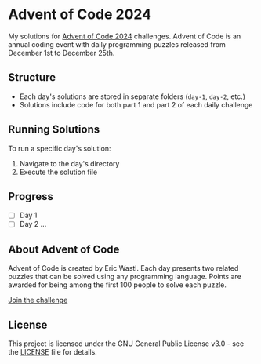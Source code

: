 # Advent of Code 2024

My solutions for [Advent of Code 2024](https://adventofcode.com/2024/) challenges. Advent of Code is an annual coding event with daily programming puzzles released from December 1st to December 25th.

## Structure
- Each day's solutions are stored in separate folders (`day-1`, `day-2`, etc.)
- Solutions include code for both part 1 and part 2 of each daily challenge

## Running Solutions
To run a specific day's solution:
1. Navigate to the day's directory
2. Execute the solution file

## Progress
- [ ] Day 1
- [ ] Day 2
...

## About Advent of Code
Advent of Code is created by Eric Wastl. Each day presents two related puzzles that can be solved using any programming language. Points are awarded for being among the first 100 people to solve each puzzle.

[Join the challenge](https://adventofcode.com/2024/)

## License
This project is licensed under the GNU General Public License v3.0 - see the [LICENSE](LICENSE) file for details.